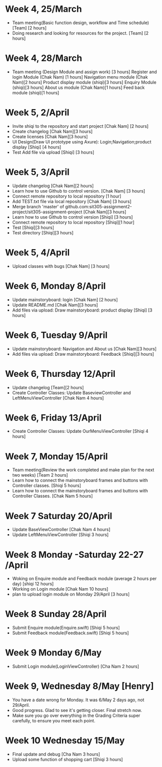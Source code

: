 # Week 4, 25/March
- Team meeting(Basic function design, workflow and Time schedule) [Team]  [2 hours]
- Doing research and looking for resources for the project. [Team] [2 hours]

# Week 4, 28/March
- Team meeting (Design Module and assign work) [3 hours]
  Register and login Module (Chak Nam) [1 hours]
  Navigation menu module (Chak Nam)[2 hours]
  Product display module (shiqi)[3 hours]
  Enquiry Module (shiqi)[3 hours]
  About us module (Chak Nam)[1 hours]
  Feed back module (shiqi)[1 hours]

# Week 5, 2/April
- Invite shiqi to the repository and start project [Chak Nam] [2 hours]
- Create changelog  [Chak Nam][3 hours]
- Create licenses  [Chak Nam][3 hours]
- UI Design(Draw UI prototype using Axure): Login;Navigation;product display [Shiqi]  [4 hours]
- Test Add file via upload  [Shiqi] [3 hours]


# Week 5, 3/April
- Update changelog  [Chak Nam][2 hours]
- Learn how to use Github to control version. [Chak Nam] [3 hours]
- Connect remote repository to local repository [1 hour]
- Add TEST.txt file via local repository [Chak Nam] [3 hours]
- Merge branch 'master' of github.com:sit305-assignment2-project/sit305-assignment-project  [Chak Nam][3 hours]
- Learn how to use Github to control version [Shiqi] [3 hours]
- Connect remote repository to local repository [Shiqi][1 hour]
- Test  [Shiqi][3 hours]
- Test directory  [Shiqi][3 hours]

# Week 5, 4/April
- Upload classes with bugs  [Chak Nam] [3 hours]

# Week 6, Monday 8/April
- Update mainstoryboard: login [Chak Nam] [2 hours]
- Update README.md  [Chak Nam][3 hours]
- Add files via upload: Draw mainstoryboard: product display  [Shiqi] [3 hours]

# Week 6, Tuesday 9/April
- Update mainstoryboard: Navigation and About us [Chak Nam][3 hours]
- Add files via upload: Draw mainstoryboard: Feedback [Shiqi][3 hours]

# Week 6, Thursday 12/April 
- Update changelog  [Team][2 hours]
- Create Controller Classes: Update BaseviewController and LeftMenuViewController [Chak Nam 4 hours]

# Week 6, Friday 13/April
- Create Controller Classes: Update OurMenuViewController [Shiqi 4 hours]


# Week 7, Monday 15/April
- Team meeting(Review the work completed and make plan for the next two weeks) [Team 2 hours]
- Learn how to connect the mainstoryboard frames and buttons with Controller classes. [Shiqi 5 hours]
- Learn how to connect the mainstoryboard frames and buttons with Controller Classes. [Chak Nam 5 hours]

# Week 7 Saturday 20/April
- Update BaseViewController [Chak Nam 4 hours] 
- Update LeftMenuViewController [Shiqi 3 hours]

# Week 8 Monday -Saturday 22-27 /April
- Woking on Enquire module and Feedback module (average 2 hours per day) [shiqi 12 hours]
- Working on Login module [Chak Nam 10 hours] 
- plan to upload login module on Monday 29/April [3 hours]

# Week 8 Sunday 28/April
- Submit Enquire module(Enquire.swift) [Shiqi 5 hours]
- Submit Feedback module(Feedback.swift) [Shiqi 5 hours]

# Week 9 Monday 6/May 
- Submit Login module(LoginViewController) [Cha Nam 2 hours]

# Week 9, Wednesday 8/May [Henry]
- You have a date wrong for Monday. It was 6/May 2 days ago, not 29/April.
- Good progress. Glad to see it's getting closer. Final stretch now. 
- Make sure you go over everything in the Grading Criteria super carefully, to ensure you meet each point.

# Week 10 Wednesday 15/May
- Final update and debug [Cha Nam 3 hours]
- Upload some function of shopping cart [Shiqi 3 hours]

